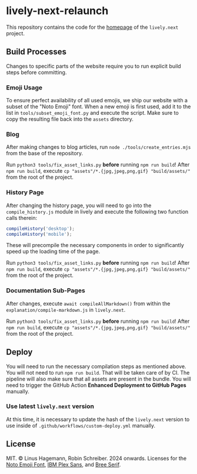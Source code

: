 # lively-next-relaunch

This repository contains the code for the [homepage](lively-next.org) of the `lively.next` project.

## Build Processes

Changes to specific parts of the website require you to run explicit build steps before committing.

### Emoji Usage

To ensure perfect availability of all used emojis, we ship our website with a subset of the "Noto Emoji" font. When a new emoji is first used, add it to the list in `tools/subset_emoji_font.py` and execute the script. Make sure to copy the resulting file back into the `assets` directory.

### Blog

After making changes to blog articles, run `node ./tools/create_entries.mjs` from the base of the repository.

Run `python3 tools/fix_asset_links.py` **before** running `npm run build`! After `npm run build`, execute `cp "assets"/*.{jpg,jpeg,png,gif} "build/assets/"` from the root of the project.

### History Page

After changing the history page, you will need to go into the `compile_history.js` module in lively and execute the following two function calls therein:

```js
compileHistory('desktop');
compileHistory('mobile');
```

These will precompile the necessary components in order to significantly speed up the loading time of the page.

Run `python3 tools/fix_asset_links.py` **before** running `npm run build`! After `npm run build`, execute `cp "assets"/*.{jpg,jpeg,png,gif} "build/assets/"` from the root of the project.

### Documentation Sub-Pages

After changes, execute `await compileAllMarkdown()` from within the `explanation/compile-markdown.js` in `lively.next`.

Run `python3 tools/fix_asset_links.py` **before** running `npm run build`! After `npm run build`, execute `cp "assets"/*.{jpg,jpeg,png,gif} "build/assets/"` from the root of the project.

## Deploy

You will need to run the necessary compilation steps as mentioned above. You will not need to run `npm run build`. That will be taken care of by CI. The pipeline will also make sure that all assets are present in the bundle. You will need to trigger the GitHub Action **Enhanced Deployment to GitHub Pages** manually.

### Use latest `lively.next` version

At this time, it is necessary to update the hash of the `lively.next` version to use inside of `.github/workflows/custom-deploy.yml` manually.

## License

MIT. © Linus Hagemann, Robin Schreiber. 2024 onwards.
Licenses for the [Noto Emoji Font](https://fonts.google.com/noto/specimen/Noto+Emoji/about), [IBM Plex Sans](https://fonts.google.com/specimen/IBM+Plex+Sans/about), and [Bree Serif](https://fonts.google.com/specimen/Bree+Serif/about).
